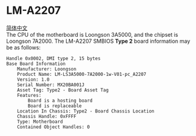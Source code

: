 # LM-A2207  

[简体中文](https://github.com/loongson/Firmware/blob/main/5000Series/Laptop/LM-A2207/README_CN.md)  
The CPU of the motherboard is Loongson 3A5000, and the chipset is Loongson 7A2000.
The LM-A2207 SMBIOS **Type 2** board information may be as follows:  
```  
Handle 0x0002, DMI type 2, 15 bytes
Base Board Information
	Manufacturer: Loongson
	Product Name: LM-LS3A5000-7A2000-1w-V01-pc_A2207
	Version: 1.0
	Serial Number: MX20BA001J
	Asset Tag: Type2 - Board Asset Tag
	Features:
		Board is a hosting board
		Board is replaceable
	Location In Chassis: Type2 - Board Chassis Location
	Chassis Handle: 0xFFFF
	Type: Motherboard
	Contained Object Handles: 0
```  
